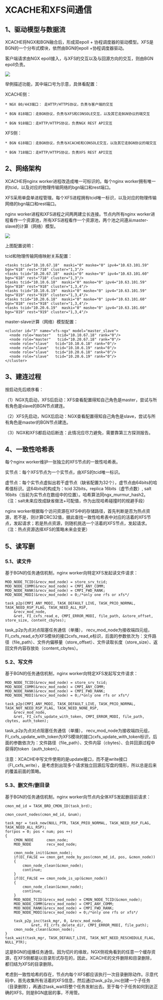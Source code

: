 # XCACHE和XFS间通信

## 1、驱动模型与数据流

XCACHE将NGX和BGN融合后，形成双epoll + 协程调度器的驱动模型。XFS是BGN的一个分布式模块，依然由BGN的epoll +协程调度器驱动。

客户端请求由NGX epoll接入，与XFS的交互以及与回源方向的交互，则由BGN epoll负责。


![](01.png)



举例描述功能，其中端口号为示意，具体看配置：

XCACHE侧：

	* NGX 80/443端口： 走HTTP/HTTPS协议，负责与客户端的交互

	* BGN 818端口：走BGN协议，负责与XFS和CONSOLE交互，以及其它走BGN协议的端交互

	* BGN 918端口：走HTTP/HTTPS协议，负责NGX REST API交互



XFS侧：

	* BGN 618端口：走BGN协议，负责与XCACHE和CONSOLE交互，以及其它走BGN协议的端交互

	* BGN 718端口：走HTTP/HTTPS协议，负责XFS REST API交互


## 2、网络架构

XCACHE将nginx worker进程改造成唯一可标识的。每个nginx worker拥有唯一的tcid，以及对应的物理传输网络的bgn端口和rest端口。

XFS采用单盘单进程管理。每个XFS进程拥有tcid唯一标识，以及对应的物理传输网络的bgn端口和rest端口。

nginx worker进程和XFS进程之间两两建立长连接。节点内所有nginx worker进程看作一个资源池，所有XFS进程看作一个资源池，两个池之间遵从master-slave的计算（网络）模型。

![](02.png)


上图配置说明：

tcid和物理传输网络映射关系配置：

    <tasks tcid="10.10.67.18"  maski="0" maske="0" ipv4="10.63.101.59" bgn="618" rest="718" cluster="1,3"/>
    <tasks tcid="10.20.67.18"  maski="0" maske="0" ipv4="10.63.101.60" bgn="618" rest="718" cluster="1,3"/>
    <tasks tcid="10.10.6.18"  maski="0" maske="0" ipv4="10.63.101.59" bgn="818" rest="918" cluster="1,3,4"/>
    <tasks tcid="10.10.6.19"  maski="0" maske="0" ipv4="10.63.101.59" bgn="819" rest="919" cluster="1,3,4"/>
    <tasks tcid="10.20.6.18"  maski="0" maske="0" ipv4="10.63.101.60" bgn="818" rest="918" cluster="1,3,4"/>
    <tasks tcid="10.20.6.19"  maski="0" maske="0" ipv4="10.63.101.60" bgn="819" rest="919" cluster="1,3,4"/>

master-slave计算（网络）模型配置：

    <cluster id="3" name="xfs-ngx" model="master_slave">
      <node role="master"   tcid="10.10.67.18" rank="0"/>
      <node role="master"   tcid="10.20.67.18" rank="0"/>
      <node role="slave"   tcid="10.10.6.18" rank="0"/>
      <node role="slave"   tcid="10.10.6.19" rank="0"/>
      <node role="slave"   tcid="10.20.6.18" rank="0"/>
      <node role="slave"   tcid="10.20.6.19" rank="0"/>
    </cluster>

## 3、建连过程

按启动先后顺序看：

（1）NGX先启动，XFS后启动：XFS查看配置得知自己角色是master，尝试与所有角色是slave的BGN节点建连。

（2）XFS先启动，NGX后启动：NGX查看配置得知自己角色是slave，尝试与所有角色是master的BGN节点建连。

（3）NGX和XFS都启动后断连：此情况应尽力避免，需要靠第三方探测报告。

## 4、一致性哈希表

每个nginx worker维护一张独立的XFS节点的一致性哈希表。

实节点：每个XFS节点为一个实节点，由XFS的tcid唯一标识。

虚节点：每个实节点虚拟出若干虚节点（缺省配置为32个），虚节点由64bits的哈希值标识。这64bits的构成为：tcid 32bits，replica 16bits（虚节点数）, salt 16bits（当前为实节点在数组中的位置）。哈希算法同ngx\_murmur\_hash2。（注：salt未来应改成缺省做法+可配值，作为出现哈希碰撞时的规避手段）

nginx worker根据每个访问资源在XFS中的存储路径，首先判断是否为热点资源，若不是，则计算CRC32值，据此查找一致性哈希表中对应的活着的XFS节点，发起请求；若是热点资源，则随机挑选一个活着的XFS节点，发起请求。（注：热点资源选择XFS的策略未来会变更）

## 5、读写删

### 5.1、读文件

基于BGN的任务通信机制，nginx worker向特定XFS发起读文件请求：

    MOD_NODE_TCID(&recv_mod_node) = store_srv_tcid;
    MOD_NODE_COMM(&recv_mod_node) = CMPI_ANY_COMM;
    MOD_NODE_RANK(&recv_mod_node) = CMPI_FWD_RANK;
    MOD_NODE_MODI(&recv_mod_node) = 0;/*only one rfs or xfs*/

    task_p2p(CMPI_ANY_MODI, TASK_DEFAULT_LIVE, TASK_PRIO_NORMAL, TASK_NEED_RSP_FLAG, TASK_NEED_ALL_RSP,
        &recv_mod_node,
        &ret, FI_cxfs_read_e, CMPI_ERROR_MODI, file_path, &store_offset, store_size, content_cbytes);

task\_p2p为点对点阻塞任务通信（单播）， recv\_mod\_node为接收端四元组，FI\_cxfs\_read\_e为XFS模块的接口cxfs\_read\_e标识，后面的参数依次为：文件路径（file\_path）、文件内偏移量（store\_offset）、文件读取长度（store\_size）、返回文件内容存放处（content\_cbytes）。

### 5.2、写文件

基于BGN的任务通信机制，nginx worker向特定XFS发起写文件请求：

    MOD_NODE_TCID(&recv_mod_node) = store_srv_tcid;
    MOD_NODE_COMM(&recv_mod_node) = CMPI_ANY_COMM;
    MOD_NODE_RANK(&recv_mod_node) = CMPI_FWD_RANK;
    MOD_NODE_MODI(&recv_mod_node) = 0;/*only one rfs or xfs*/

    task_p2p(CMPI_ANY_MODI, TASK_DEFAULT_LIVE, TASK_PRIO_NORMAL, TASK_NOT_NEED_RSP_FLAG, TASK_NEED_NONE_RSP,
        &recv_mod_node,
        &ret, FI_cxfs_update_with_token, CMPI_ERROR_MODI, file_path, cbytes, auth_token);

task\_p2p为点对点阻塞任务通信（单播）， recv\_mod\_node为接收端四元组，FI\_cxfs\_update\_with\_token为XFS模块的接口cxfs\_update\_with\_token标识，后面的参数依次为：文件路径（file\_path）、文件内容（cbytes）、合并回源过程中获得的token（auth\_token）。

注意：XCACHE中写文件使用的是update接口，而不是write接口（FI\_cxfs\_write），是考虑到出现多个请求独立回源后写盘的情形，所以总是后来的覆盖前面的策略。

### 5.3、删文件/删目录

基于BGN的任务通信机制，nginx worker向节点内全体XFS发起删目前请求：

    cmon_md_id = TASK_BRD_CMON_ID(task_brd);

    cmon_count_nodes(cmon_md_id, &num);

    task_mgr = task_new(NULL_PTR, TASK_PRIO_NORMAL, TASK_NEED_RSP_FLAG, TASK_NEED_ALL_RSP);
    for(pos = 0; pos < num; pos ++)
    {
        CMON_NODE      cmon_node;
        MOD_NODE       recv_mod_node;

        cmon_node_init(&cmon_node);
        if(EC_FALSE == cmon_get_node_by_pos(cmon_md_id, pos, &cmon_node))
        {
            cmon_node_clean(&cmon_node);
            continue;
        }
        if(EC_FALSE == cmon_node_is_up(&cmon_node))
        {
            cmon_node_clean(&cmon_node);
            continue;
        }
        MOD_NODE_TCID(&recv_mod_node) = CMON_NODE_TCID(&cmon_node);
        MOD_NODE_COMM(&recv_mod_node) = CMPI_ANY_COMM;
        MOD_NODE_RANK(&recv_mod_node) = CMPI_FWD_RANK;
        MOD_NODE_MODI(&recv_mod_node) = 0;/*only one rfs or xfs*/

        task_p2p_inc(task_mgr, 0, &recv_mod_node,
                &ret, FI_crfs_delete_dir, CMPI_ERROR_MODI, file_path);
        cmon_node_clean(&cmon_node);
    }
    task_wait(task_mgr, TASK_DEFAULT_LIVE, TASK_NOT_NEED_RESCHEDULE_FLAG, NULL_PTR);

这是BGN的组播任务通信。因为切片的缘故，NGX侧视角看到的任意一个缓存资源，在XFS侧都是以目录形式存在的，因此，XCACHE的文件删除和目录删除，都归结为XFS的目录删除。

考虑到一致性哈希的存在，节点内每个XFS都应该执行一次目录删除动作。示意代码中，首先收集所有活着的XFS信息，然后通过task\_p2p\_inc创建一个子任务（目录删除），再通过task\_wait将整个任务发射出去。至于每个子任务如何到达正确的XFS，则是BGN底层的事，不用管。
